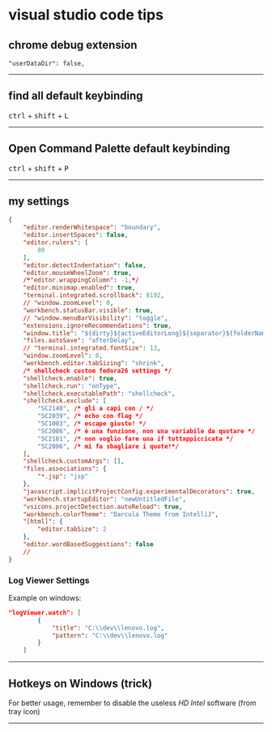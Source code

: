# visual studio code tips

## chrome debug extension

```"userDataDir": false,```

---

## find all default keybinding

<kbd>ctrl</kbd> + <kbd>shift</kbd> + <kbd>L</kbd>

---

## Open Command Palette default keybinding

<kbd>ctrl</kbd> + <kbd>shift</kbd> + <kbd>P</kbd>

---

## my settings

```json
{
	"editor.renderWhitespace": "boundary",
	"editor.insertSpaces": false,
	"editor.rulers": [
		80
	],
	"editor.detectIndentation": false,
	"editor.mouseWheelZoom": true,
	/*"editor.wrappingColumn": -1,*/
	"editor.minimap.enabled": true,
	"terminal.integrated.scrollback": 8192,
	// "window.zoomLevel": 0,
	"workbench.statusBar.visible": true,
	// "window.menuBarVisibility": "toggle",
	"extensions.ignoreRecommendations": true,
	"window.title": "${dirty}${activeEditorLong}${separator}${folderName}${separator}${appName}",
	"files.autoSave": "afterDelay",
	// "terminal.integrated.fontSize": 13,
	"window.zoomLevel": 0,
	"workbench.editor.tabSizing": "shrink",
	/* shellcheck custom fedora26 settings */
	"shellcheck.enable": true,
	"shellcheck.run": "onType",
	"shellcheck.executablePath": "shellcheck",
	"shellcheck.exclude": [
		"SC2140", /* gli a capi con / */
		"SC2039", /* echo con flag */
		"SC1003", /* escape giusto! */
		"SC2086", /* è una funzione, non una variabile da quotare */
		"SC2181", /* non voglio fare una if tuttappiccicata */
		"SC2006", /* mi fa sbagliare i quote!*/
	],
	"shellcheck.customArgs": [],
	"files.associations": {
		"*.jsp": "jsp"
	},
	"javascript.implicitProjectConfig.experimentalDecorators": true,
	"workbench.startupEditor": "newUntitledFile",
	"vsicons.projectDetection.autoReload": true,
	"workbench.colorTheme": "Darcula Theme from IntelliJ",
	"[html]": {
		"editor.tabSize": 2
	},
	"editor.wordBasedSuggestions": false
	//
}
```

### Log Viewer Settings

Example on windows:

```json
"logViewer.watch": [
        {
            "title": "C:\\dev\\lenovo.log",
            "pattern": "C:\\dev\\lenovo.log"
        }
    ]
```

---

## Hotkeys on Windows (trick)

For better usage, remember to disable the useless *HD Intel* software (from tray icon)

---
